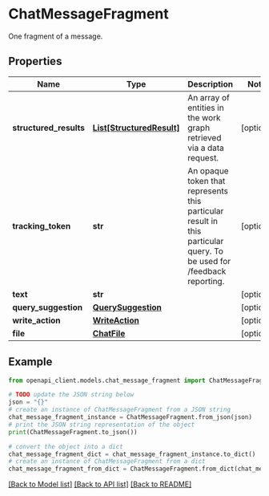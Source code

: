 # ChatMessageFragment

One fragment of a message.

## Properties

Name | Type | Description | Notes
------------ | ------------- | ------------- | -------------
**structured_results** | [**List[StructuredResult]**](StructuredResult.md) | An array of entities in the work graph retrieved via a data request. | [optional] 
**tracking_token** | **str** | An opaque token that represents this particular result in this particular query. To be used for /feedback reporting. | [optional] 
**text** | **str** |  | [optional] 
**query_suggestion** | [**QuerySuggestion**](QuerySuggestion.md) |  | [optional] 
**write_action** | [**WriteAction**](WriteAction.md) |  | [optional] 
**file** | [**ChatFile**](ChatFile.md) |  | [optional] 

## Example

```python
from openapi_client.models.chat_message_fragment import ChatMessageFragment

# TODO update the JSON string below
json = "{}"
# create an instance of ChatMessageFragment from a JSON string
chat_message_fragment_instance = ChatMessageFragment.from_json(json)
# print the JSON string representation of the object
print(ChatMessageFragment.to_json())

# convert the object into a dict
chat_message_fragment_dict = chat_message_fragment_instance.to_dict()
# create an instance of ChatMessageFragment from a dict
chat_message_fragment_from_dict = ChatMessageFragment.from_dict(chat_message_fragment_dict)
```
[[Back to Model list]](../README.md#documentation-for-models) [[Back to API list]](../README.md#documentation-for-api-endpoints) [[Back to README]](../README.md)


